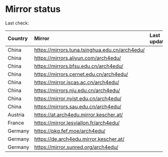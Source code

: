 <script src="./time.js"></script>
# Mirror status
Last check: <script type="text/javascript">localize(1713962364.6323538);</script>

|Country|Mirror|Last update|
|:------|:-----|:----------|
|China|https://mirrors.tuna.tsinghua.edu.cn/arch4edu/|<script type="text/javascript">localize(1713897462);</script>|
|China|https://mirrors.aliyun.com/arch4edu/|<script type="text/javascript">localize(1713897462);</script>|
|China|https://mirrors.bfsu.edu.cn/arch4edu/|<script type="text/javascript">localize(1713940565);</script>|
|China|https://mirrors.cernet.edu.cn/arch4edu/|<script type="text/javascript">localize(1713897462);</script>|
|China|https://mirror.iscas.ac.cn/arch4edu/|<script type="text/javascript">localize(1713897462);</script>|
|China|https://mirrors.nju.edu.cn/arch4edu/|<script type="text/javascript">localize(1713897462);</script>|
|China|https://mirror.nyist.edu.cn/arch4edu/|<script type="text/javascript">localize(1713897462);</script>|
|China|https://mirrors.sau.edu.cn/arch4edu/|<script type="text/javascript">localize(1713940565);</script>|
|Austria|https://at.arch4edu.mirror.kescher.at/|<script type="text/javascript">localize(1713940565);</script>|
|France|https://mirror.lesviallon.fr/arch4edu/|<script type="text/javascript">localize(1713897462);</script>|
|Germany|https://pkg.fef.moe/arch4edu/|<script type="text/javascript">localize(1713940565);</script>|
|Germany|https://de.arch4edu.mirror.kescher.at/|<script type="text/javascript">localize(1713940565);</script>|
|Germany|https://mirror.sunred.org/arch4edu/|<script type="text/javascript">localize(1713940565);</script>|

<script src="./tablefilter/tablefilter.js"></script>
<script src="./table.js"></script>